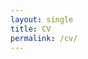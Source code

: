 ```yaml
---
layout: single
title: CV
permalink: /cv/
---
```


<object data="../files/hsantannaCV.pdf" width="1300" height="1500" type='application/pdf'></object>
